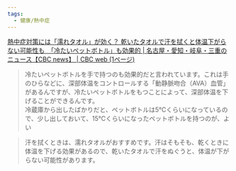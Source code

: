 ```yaml
---
tags:
  - 健康/熱中症
---
```

[熱中症対策には「濡れタオル」が効く？ 乾いたタオルで汗を拭くと体温下がらない可能性も　「冷たいペットボトル」も効果的 | 名古屋・愛知・岐阜・三重のニュース【CBC news】 | CBC web (1ページ)](https://newsdig.tbs.co.jp/articles/cbc/1232259?display=1)

>冷たいペットボトルを手で持つのも効果的だと言われています。これは手のひらなどに、深部体温をコントロールする「動静脈吻合（AVA）血管」があるんですが、冷たいペットボトルをもつことによって、深部体温を下げることができるんです。  
冷蔵庫から出したばかりだと、ペットボトルは5℃くらいになっているので、少し出しておいて、15℃くらいになったペットボトルを持つのが、よい

>汗を拭くときは、濡れタオルがおすすめです。汗はそもそも、乾くときに体温を下げる効果があるので、乾いたタオルで汗をぬぐうと、体温が下がらない可能性があります。

